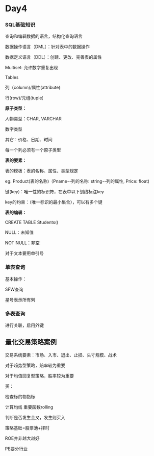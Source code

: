 # Day4

### SQL基础知识

查询和编辑数据的语言，结构化查询语言

数据操作语言（DML）：针对表中的数据操作

数据定义语言（DDL）：创建、更改、完善表的属性

Multiset: 允许数字重复出现

Tables 

列（column)/属性(attribute)

行(row)/元组(tuple)

**原子类型：**

人物类型：CHAR, VARCHAR

数字类型

其它：价格、日期、时间

每一个列必须有一个原子类型

**表的要素：**

表的模板：表的名称、属性、类型规定

eg. Product(表的名称)（Pname--列的名称: string--列的属性, Price: float)

键(key)：唯一性的标识符，在表中以下划线标注key

key的约束：（唯一标识的最小集合），可以有多个键

**表的编辑：**

CREATE TABLE Students()

NULL：未知值

NOT NULL：非空

对于文本要用单引号

### 单表查询

基本操作：

SFW查询

星号表示所有列

### 多表查询

进行关联，启用外键



## 量化交易策略案例

交易系统要素：市场、入市、退出、止损、头寸规模、战术

对于趋势型策略，赔率较为重要

对于均值回复型策略，胜率较为重要

买：

检查标的物指标

计算均线 重要函数rolling

判断是否发生金叉，发生则买入



策略基础=股票池+择时

ROE并非越大越好

PE要分行业



